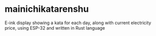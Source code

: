 # mainichikatarenshu
E-ink display showing a kata for each day, along with current electricity price, using ESP-32 and written in Rust language

